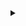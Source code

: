 <details>
  <summary></summary>

<div align="left" class="bold">
  Greetings,
</div>
<br>

I'm Dinis Martinho, an 18-year-old university student with a passion for generative AI, game development, and computer graphics. I have hands-on experience with GANs and DDPMs, exploring applications such as image generation, style transfer, and image inpainting. Additionally, I've actively engaged in various computer vision tasks, including segmentation, classification, and object detection.

I've applied my skills in competitions and projects, contributing to innovative solutions. Notably, I participated in the [ARCADE](https://arcade.grand-challenge.org/) (Automatic Region-based Coronary Artery Disease diagnostics using X-ray angiography images)  competition as a member of the fifth-placed team **[( TeamZERO )](https://arcade.grand-challenge.org/teams/t/3329/)**. Our collaborative effort and innovative approach in the competition deepened my understanding of medical imaging and machine learning in a real-world context.

<br>
<div align="right" class="bold">
  Updated: 19/11/2023
</div>
</details>

<!-- 
<p align="center">
  <img src="https://img.shields.io/badge/-C%23-239120?style=flat&logo=c-sharp&logoColor=white" alt="C#">
  <img src="https://img.shields.io/badge/-Unity-000000?style=flat&logo=unity&logoColor=white" alt="Unity">
  <img src="https://img.shields.io/badge/-HLSL-FFD700?style=flat&logo=unity&logoColor=white" alt="HLSL">
  <img src="https://img.shields.io/badge/-React.js-61DAFB?style=flat&logo=react&logoColor=white" alt="React.js">
  <img src="https://img.shields.io/badge/-Tailwind_CSS-38B2AC?style=flat&logo=tailwind-css&logoColor=white" alt="Tailwind CSS">
  <img src="https://img.shields.io/badge/-Python-3776AB?style=flat&logo=python&logoColor=white" alt="Python">
  <img src="https://img.shields.io/badge/-PyTorch-EE4C2C?style=flat&logo=pytorch&logoColor=white" alt="PyTorch">
  <img src="https://img.shields.io/badge/-TensorFlow-FF6F00?style=flat&logo=tensorflow&logoColor=white" alt="TensorFlow">
</p>
